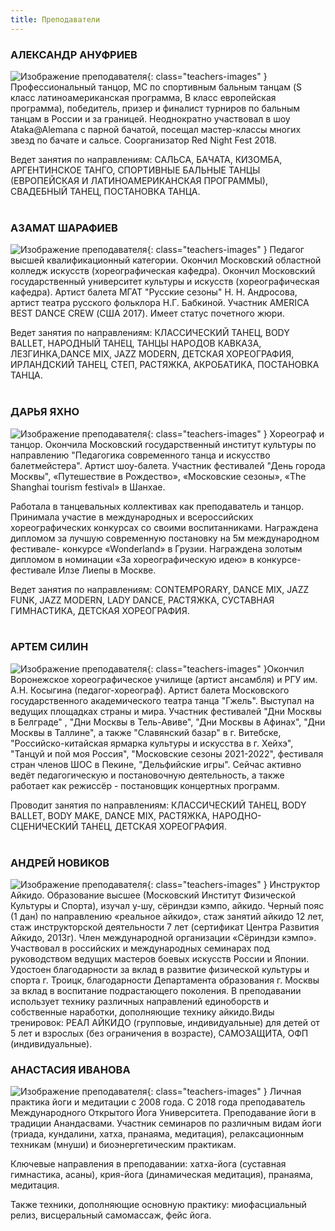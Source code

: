 ```yaml
---
title: Преподаватели
---
```


### АЛЕКСАНДР АНУФРИЕВ

![Изображение преподавателя](/images/teachers/anufriev.jpg){: class="teachers-images" } Профессиональный танцор,  МС по спортивным бальным танцам (S класс латиноамериканская программа, B класс европейская программа), победитель, призер и финалист турниров по бальным танцам в России и за границей. Неоднократно участвовал в шоу Ataka@Alemana с парной бачатой, посещал мастер-классы многих звезд по бачате и сальсе. Соорганизатор Red Night Fest 2018.

Ведет занятия по направлениям: САЛЬСА, БАЧАТА, КИЗОМБА, АРГЕНТИНСКОЕ ТАНГО, СПОРТИВНЫЕ БАЛЬНЫЕ ТАНЦЫ (ЕВРОПЕЙСКАЯ И ЛАТИНОАМЕРИКАНСКАЯ ПРОГРАММЫ), СВАДЕБНЫЙ ТАНЕЦ, ПОСТАНОВКА ТАНЦА.<br><br>

### АЗАМАТ ШАРАФИЕВ

![Изображение преподавателя](/images/teachers/sharafiev.jpg){: class="teachers-images" } Педагог высшей квалификационный категории. Окончил Московский областной колледж искусств (хореографическая кафедра). Окончил Московский государственный университет культуры и искусств (хореографическая кафедра). Артист балета МГАТ "Русские сезоны" Н. Н. Андросова, артист театра русского фольклора Н.Г. Бабкиной. Участник AMERICA BEST DANCE CREW (США 2017). Имеет статус почетного жюри.

Ведет занятия по направлениям: КЛАССИЧЕСКИЙ ТАНЕЦ, BODY BALLET, НАРОДНЫЙ ТАНЕЦ, ТАНЦЫ НАРОДОВ КАВКАЗА, ЛЕЗГИНКА,DANCE MIX, JAZZ MODERN, ДЕТСКАЯ ХОРЕОГРАФИЯ, ИРЛАНДСКИЙ ТАНЕЦ, СТЕП, РАСТЯЖКА, АКРОБАТИКА, ПОСТАНОВКА ТАНЦА. <br><br>

### ДАРЬЯ ЯХНО

![Изображение преподавателя](/images/teachers/yahno.jpg){: class="teachers-images" } Хореограф и танцор. Окончила Московский государственный институт культуры по направлению "Педагогика современного танца и искусство балетмейстера". Артист шоу-балета. Участник фестивалей "День города Москвы", «Путешествие в Рождество», «Московские сезоны», «The Shanghai tourism festival» в Шанхае.

Работала в танцевальных коллективах как преподаватель и танцор. Принимала участие в международных и всероссийских хореографических конкурсах со своими воспитанниками. Награждена дипломом за лучшую современную постановку на 5м международном фестивале- конкурсе «Wonderland» в Грузии. Награждена золотым дипломом в номинации «За хореографическую идею» в конкурсе-фестивале Илзе Лиепы в Москве.

Ведет занятия по направлениям: CONTEMPORARY, DANCE MIX, JAZZ FUNK, JAZZ MODERN, LADY DANCE,  РАСТЯЖКА, СУСТАВНАЯ ГИМНАСТИКА, ДЕТСКАЯ ХОРЕОГРАФИЯ.<br><br>

### АРТЕМ СИЛИН

![Изображение преподавателя](/images/teachers/silin.jpg){: class="teachers-images" }Окончил Воронежское хореографическое училище (артист ансамбля) и РГУ им. А.Н. Косыгина (педагог-хореограф). Артист балета Московского государственного академического театра танца "Гжель". Выступал на ведущих площадках страны и мира. Участник фестивалей "Дни Москвы в Белграде" , "Дни Москвы в Тель-Авиве", "Дни Москвы в Афинах", "Дни Москвы в Таллине", а также "Славянский базар" в г. Витебске, "Российско-китайская ярмарка культуры и искусства в г. Хейхэ", "Танцуй и пой моя Россия", "Московские сезоны 2021-2022", фестиваля стран членов ШОС в Пекине, "Дельфийские игры".
Сейчас активно ведёт педагогическую и постановочную деятельность, а также работает как режиссёр - постановщик концертных программ.

Проводит занятия по направлениям: КЛАССИЧЕСКИЙ ТАНЕЦ, BODY BALLET, BODY MAKE, DANCE MIX, РАСТЯЖКА, НАРОДНО-СЦЕНИЧЕСКИЙ ТАНЕЦ, ДЕТСКАЯ ХОРЕОГРАФИЯ.<br><br>

### АНДРЕЙ НОВИКОВ

![Изображение преподавателя](/images/teachers/novikov.jpg){: class="teachers-images" } Инструктор Айкидо. Образование высшее (Московский Институт Физической Культуры и Спорта), изучал у-шу, сёриндзи кэмпо, айкидо. Черный пояс (1 дан) по направлению «реальное айкидо», стаж занятий айкидо 12 лет, стаж инструкторской деятельности 7 лет (сертификат Центра Развития Айкидо, 2013г). Член международной организации «Сёриндзи кэмпо». Участвовал в российских и международных семинарах под руководством ведущих мастеров боевых искусств России и Японии. Удостоен благодарности за вклад в развитие физической культуры и спорта г. Троицк, благодарности Департамента образования г. Москвы за вклад в воспитание подрастающего поколения. В преподавании использует технику различных направлений единоборств и собственные наработки, дополняющие технику айкидо.Виды тренировок: РЕАЛ АЙКИДО (групповые, индивидуальные) для детей от 5 лет и взрослых (без ограничения в возрасте), САМОЗАЩИТА, ОФП (индивидуальные).

### АНАСТАСИЯ ИВАНОВА

![Изображение преподавателя](/images/teachers/ivanova.jpg){: class="teachers-images" } Личная практика йоги и медитации с 2008 года. С 2018 года преподаватель Международного Открытого Йога Университета. Преподавание йоги в традиции Анандасвами.
Участник семинаров по различным видам йоги (триада, кундалини, хатха, пранаяма, медитация), релаксационным техникам (мнуши) и биоэнергетическим практикам.

Ключевые направления в преподавании: хатха-йога (суставная гимнастика, асаны), крия-йога (динамическая медитация), пранаяма, медитация.

Также техники, дополняющие основную практику: миофасциальный релиз, висцеральный самомассаж, фейс йога.
 
 
